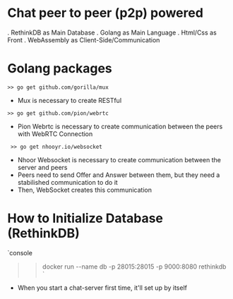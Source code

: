 # Chat peer to peer (p2p) powered
. RethinkDB as Main Database
. Golang as Main Language
. Html/Css as Front
. WebAssembly as Client-Side/Communication

# Golang packages

` >> go get github.com/gorilla/mux `
- Mux is necessary to create RESTful

` >> go get github.com/pion/webrtc `
- Pion Webrtc is necessary to create communication between the peers with WebRTC Connection

` >> go get nhooyr.io/websocket`
- Nhoor Websocket is necessary to create communication between the server and peers
- Peers need to send Offer and Answer between them, but they need a stabilished communication to do it
- Then, WebSocket creates this communication

# How to Initialize Database (RethinkDB)
`console
  >> docker run --name db -p 28015:28015 -p 9000:8080 rethinkdb
`
- When you start a chat-server first time, it'll set up by itself

